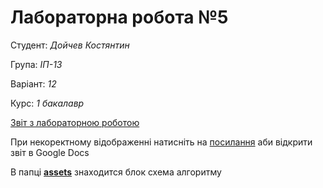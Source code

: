 # Лабораторна робота №5

Студент: *Дойчев Костянтин*

Група: *ІП-13*

Варіант: *12*

Курс: *1 бакалавр*

[Звіт з лабораторною роботою ]()

При некоректному відображенні натисніть на [посилання]() аби відкрити звіт в Google Docs

 В папці **[assets](./assets)** знаходится блок схема алгоритму
